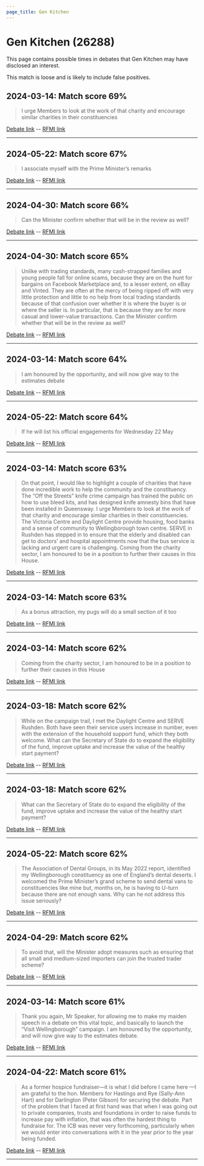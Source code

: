 ```yaml
---
page_title: Gen Kitchen
---
```


# Gen Kitchen  (26288)

This page contains possible times in debates that Gen Kitchen may have disclosed an interest.

This match is loose and is likely to include false positives. 



## 2024-03-14: Match score 69%

>I urge Members to look at the work of that charity and encourage similar charities in their constituencies

[Debate link](https://www.theyworkforyou.com/debates/?id=2024-03-14d.483.1)  --  [RFMI link](https://www.theyworkforyou.com/mp/26288/register)


---



## 2024-05-22: Match score 67%

>I associate myself with the Prime Minister’s remarks

[Debate link](https://www.theyworkforyou.com/debates/?id=2024-05-22b.862.8)  --  [RFMI link](https://www.theyworkforyou.com/mp/26288/register)


---



## 2024-04-30: Match score 66%

>Can the Minister confirm whether that will be in the review as well?

[Debate link](https://www.theyworkforyou.com/debates/?id=2024-04-30a.210.2)  --  [RFMI link](https://www.theyworkforyou.com/mp/26288/register)


---



## 2024-04-30: Match score 65%

>Unlike with trading standards, many cash-strapped families and young people fall for online scams, because they are on the hunt for bargains on Facebook Marketplace and, to a lesser extent, on eBay and Vinted. They are often at the mercy of being ripped off with very little protection and little to no help from local trading standards because of that confusion over whether it is where the buyer is or where the seller is. In particular, that is because they are for more casual and lower-value transactions. Can the Minister confirm whether that will be in the review as well?

[Debate link](https://www.theyworkforyou.com/debates/?id=2024-04-30a.210.2)  --  [RFMI link](https://www.theyworkforyou.com/mp/26288/register)


---



## 2024-03-14: Match score 64%

>I am honoured by the opportunity, and will now give way to the estimates debate

[Debate link](https://www.theyworkforyou.com/debates/?id=2024-03-14d.483.1)  --  [RFMI link](https://www.theyworkforyou.com/mp/26288/register)


---



## 2024-05-22: Match score 64%

>If he will list his official engagements for Wednesday 22 May

[Debate link](https://www.theyworkforyou.com/debates/?id=2024-05-22b.862.6)  --  [RFMI link](https://www.theyworkforyou.com/mp/26288/register)


---



## 2024-03-14: Match score 63%

>On that point, I would like to highlight a couple of charities that have done incredible work to help the community and the constituency. The “Off the Streets” knife crime campaign has trained the public on how to use bleed kits, and has designed knife amnesty bins that have been installed in Queensway. I urge Members to look at the work of that charity and encourage similar charities in their constituencies. The Victoria Centre and Daylight Centre provide housing, food banks and a sense of community to Wellingborough town centre. SERVE in Rushden has stepped in to ensure that the  elderly and disabled can get to doctors’ and hospital appointments now that the bus service is lacking and urgent care is challenging. Coming from the charity sector, I am honoured to be in a position to further their causes in this House.

[Debate link](https://www.theyworkforyou.com/debates/?id=2024-03-14d.483.1)  --  [RFMI link](https://www.theyworkforyou.com/mp/26288/register)


---



## 2024-03-14: Match score 63%

>As a bonus attraction, my pugs will do a small section of it too

[Debate link](https://www.theyworkforyou.com/debates/?id=2024-03-14d.483.1)  --  [RFMI link](https://www.theyworkforyou.com/mp/26288/register)


---



## 2024-03-14: Match score 62%

>Coming from the charity sector, I am honoured to be in a position to further their causes in this House

[Debate link](https://www.theyworkforyou.com/debates/?id=2024-03-14d.483.1)  --  [RFMI link](https://www.theyworkforyou.com/mp/26288/register)


---



## 2024-03-18: Match score 62%

>While on the campaign trail, I met the Daylight Centre and SERVE Rushden. Both have seen their service users increase in number, even with the extension of the household support fund, which they both welcome. What can the Secretary of State do to expand the eligibility of the fund, improve uptake and increase the value of the healthy start payment?

[Debate link](https://www.theyworkforyou.com/debates/?id=2024-03-18c.642.4)  --  [RFMI link](https://www.theyworkforyou.com/mp/26288/register)


---



## 2024-03-18: Match score 62%

>What can the Secretary of State do to expand the eligibility of the fund, improve uptake and increase the value of the healthy start payment?

[Debate link](https://www.theyworkforyou.com/debates/?id=2024-03-18c.642.4)  --  [RFMI link](https://www.theyworkforyou.com/mp/26288/register)


---



## 2024-05-22: Match score 62%

>The Association of Dental Groups, in its May 2022 report, identified my Wellingborough constituency as one of England’s dental deserts. I welcomed the Prime Minister’s grand scheme to send dental vans to constituencies like mine but, months on, he is having to U-turn because there are not enough vans. Why can he not address this issue seriously?

[Debate link](https://www.theyworkforyou.com/debates/?id=2024-05-22b.862.8)  --  [RFMI link](https://www.theyworkforyou.com/mp/26288/register)


---



## 2024-04-29: Match score 62%

>To avoid that, will the Minister adopt measures such as ensuring that all small and medium-sized importers can join the trusted trader scheme?

[Debate link](https://www.theyworkforyou.com/debates/?id=2024-04-29a.43.1)  --  [RFMI link](https://www.theyworkforyou.com/mp/26288/register)


---



## 2024-03-14: Match score 61%

>Thank you again, Mr Speaker, for allowing me to make my maiden speech in a debate on this vital topic, and basically to launch the “Visit Wellingborough” campaign. I am honoured by the opportunity, and will now give way to the estimates debate.

[Debate link](https://www.theyworkforyou.com/debates/?id=2024-03-14d.483.1)  --  [RFMI link](https://www.theyworkforyou.com/mp/26288/register)


---



## 2024-04-22: Match score 61%

>As a former hospice fundraiser—it is what I did before I came here —I am grateful to the hon. Members for Hastings and Rye (Sally-Ann Hart) and for Darlington (Peter Gibson) for securing the debate. Part of the problem that I faced at first hand was that when I was going out to private companies, trusts and foundations in order to raise funds to increase pay with inflation, that was often the hardest thing to fundraise for. The ICB was never very forthcoming, particularly when we would enter into conversations with it in the year prior to the year being funded.

[Debate link](https://www.theyworkforyou.com/debates/?id=2024-04-22c.705.2)  --  [RFMI link](https://www.theyworkforyou.com/mp/26288/register)


---

